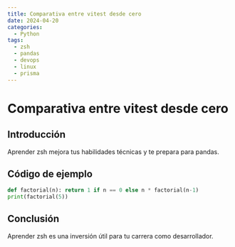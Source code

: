 ```yaml
---
title: Comparativa entre vitest desde cero
date: 2024-04-20
categories:
  - Python
tags:
  - zsh
  - pandas
  - devops
  - linux
  - prisma
---
```


# Comparativa entre vitest desde cero

## Introducción

Aprender zsh mejora tus habilidades técnicas y te prepara para pandas.

## Código de ejemplo

```python
def factorial(n): return 1 if n == 0 else n * factorial(n-1)
print(factorial(5))
```

## Conclusión

Aprender zsh es una inversión útil para tu carrera como desarrollador.